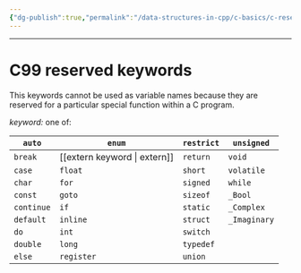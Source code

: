 ```yaml
---
{"dg-publish":true,"permalink":"/data-structures-in-cpp/c-basics/c-reserved-keywords/"}
---
```


---
# C99 reserved keywords

This keywords cannot be used as variable names because they are reserved for a particular special function within a C program.

_keyword:_ one of:

| `auto`     | `enum`                       | `restrict` | `unsigned`   |
| ---------- | ---------------------------- | ---------- | ------------ |
| `break`    | [[extern keyword \| extern]] | `return`   | `void`       |
| `case`     | `float`                      | `short`    | `volatile`   |
| `char`     | `for`                        | `signed`   | `while`      |
| `const`    | `goto`                       | `sizeof`   | `_Bool`      |
| `continue` | `if`                         | `static`   | `_Complex`   |
| `default`  | `inline`                     | `struct`   | `_Imaginary` |
| `do`       | `int`                        | `switch`   |              |
| `double`   | `long`                       | `typedef`  |              |
| `else`     | `register`                   | `union`    |              |

